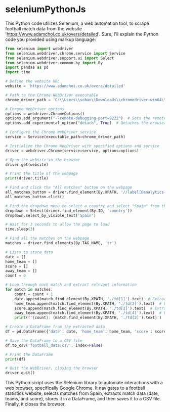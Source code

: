 # seleniumPythonJs
 This Python code utilizes Selenium, a web automation tool, to scrape football match data from the website 'https://www.adamchoi.co.uk/overs/detailed'.
Sure, I'll explain the Python code you provided using markup language:

```python
from selenium import webdriver
from selenium.webdriver.chrome.service import Service
from selenium.webdriver.support.ui import Select
from selenium.webdriver.common.by import By
import pandas as pd
import time

# Define the website URL
website = 'https://www.adamchoi.co.uk/overs/detailed'

# Path to the Chrome WebDriver executable
chrome_driver_path = 'C:\\Users\\sohan\\Downloads\\chromedriver-win64\\chromedriver-win64\\chromedriver.exe'

# Chrome WebDriver options
options = webdriver.ChromeOptions()
options.add_argument("--remote-debugging-port=9222")  # Sets the remote debugging port
options.add_experimental_option("detach", True)  # Detaches the browser session

# Configure the Chrome WebDriver service
service = Service(executable_path=chrome_driver_path)

# Initialize the Chrome WebDriver with specified options and service
driver = webdriver.Chrome(service=service, options=options)

# Open the website in the browser
driver.get(website)

# Print the title of the webpage
print(driver.title)

# Find and click the "All matches" button on the webpage
all_matches_button = driver.find_element(By.XPATH, '//label[@analytics-event="All matches"]')
all_matches_button.click()

# Find the dropdown menu to select a country and select "Spain" from the dropdown
dropdown = Select(driver.find_element(By.ID, 'country'))
dropdown.select_by_visible_text('Spain')

# Wait for 3 seconds to allow the page to load
time.sleep(3)

# Find all the matches on the webpage
matches = driver.find_elements(By.TAG_NAME, 'tr')

# Lists to store data
date = []
home_team = []
score = []
away_team = []
count = 0

# Loop through each match and extract relevant information
for match in matches:
    count = count + 1
    date.append(match.find_element(By.XPATH, './td[1]').text)  # Extract date of the match
    home_team.append(match.find_element(By.XPATH, './td[2]').text)  # Extract home team
    score.append(match.find_element(By.XPATH, './td[3]').text)  # Extract match score
    away_team.append(match.find_element(By.XPATH, './td[4]').text)  # Extract away team
    print(f'{count}: {match.find_element(By.XPATH, './td[2]').text}')  # Print home team name

# Create a DataFrame from the extracted data
df = pd.DataFrame({'date': date, 'home_team': home_team, 'score': score, 'away_team': away_team})

# Save the DataFrame to a CSV file
df.to_csv('football_data.csv', index=False)

# Print the DataFrame
print(df)

# Quit the WebDriver, closing the browser
driver.quit()
```

This Python script uses the Selenium library to automate interactions with a web browser, specifically Google Chrome. It navigates to a football statistics website, selects matches from Spain, extracts match data (date, teams, and score), stores it in a DataFrame, and then saves it to a CSV file. Finally, it closes the browser.
